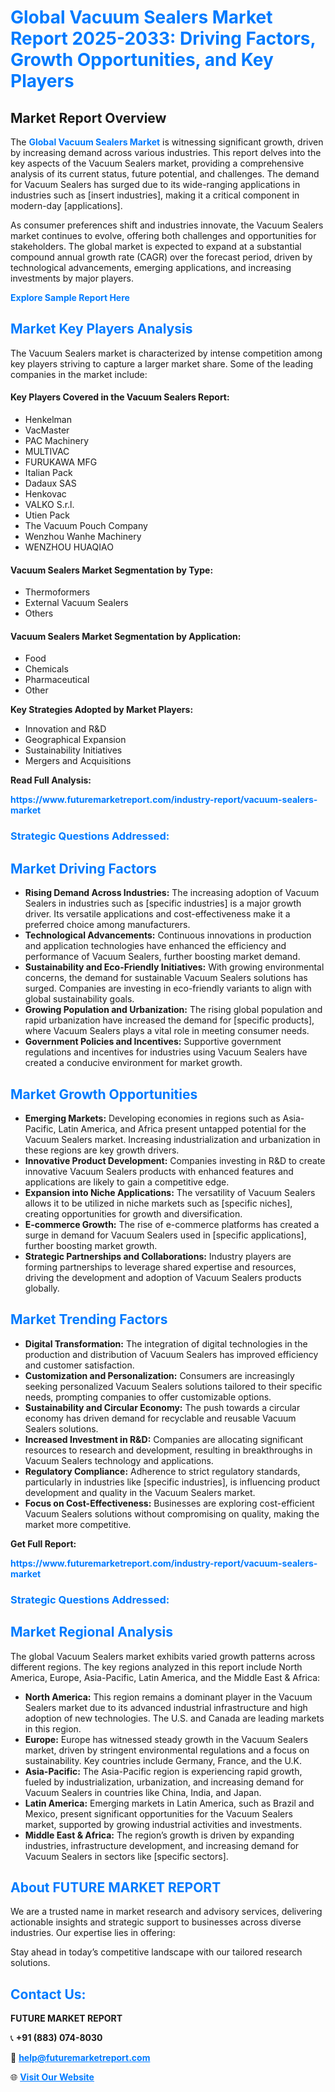 <h1 style="color: #007BFF;">Global Vacuum Sealers Market Report 2025-2033: Driving Factors, Growth Opportunities, and Key Players</h1>

<section id="overview">
<h2>Market Report Overview</h2>
<p>The <a href="https://www.futuremarketreport.com/industry-report/vacuum-sealers-market" style="color: #007BFF; text-decoration: none;"><strong>Global Vacuum Sealers Market</strong></a> is witnessing significant growth, driven by increasing demand across various industries. This report delves into the key aspects of the Vacuum Sealers market, providing a comprehensive analysis of its current status, future potential, and challenges. The demand for Vacuum Sealers has surged due to its wide-ranging applications in industries such as [insert industries], making it a critical component in modern-day [applications].</p>
<p>As consumer preferences shift and industries innovate, the Vacuum Sealers market continues to evolve, offering both challenges and opportunities for stakeholders. The global market is expected to expand at a substantial compound annual growth rate (CAGR) over the forecast period, driven by technological advancements, emerging applications, and increasing investments by major players.</p>
</section>

<section id="overview">
<p><a href="https://www.futuremarketreport.com/request-sample/reportId=58473" style="color: #007BFF; text-decoration: none;"><strong>Explore Sample Report Here</strong></a></p>
</section>

<section id="key-players">
<h2 style="color: #007BFF;">Market Key Players Analysis</h2>
<p>The Vacuum Sealers market is characterized by intense competition among key players striving to capture a larger market share. Some of the leading companies in the market include:</p>
<h4>Key Players Covered in the Vacuum Sealers Report:</h4>
<ul><li>Henkelman</li><li>VacMaster</li><li>PAC Machinery</li><li>MULTIVAC</li><li>FURUKAWA MFG</li><li>Italian Pack</li><li>Dadaux SAS</li><li>Henkovac</li><li>VALKO S.r.l.</li><li>Utien Pack</li><li>The Vacuum Pouch Company</li><li>Wenzhou Wanhe Machinery</li><li>WENZHOU HUAQIAO</li></ul>
<h4>Vacuum Sealers Market Segmentation by Type:</h4>
<ul><li>Thermoformers</li><li>External Vacuum Sealers</li><li>Others</li></ul>

<h4>Vacuum Sealers Market Segmentation by Application:</h4>
<ul><li>Food</li><li>Chemicals</li><li>Pharmaceutical</li><li>Other</li></ul>
<p><strong>Key Strategies Adopted by Market Players:</strong></p>
<ul>
<li>Innovation and R&D</li>
<li>Geographical Expansion</li>
<li>Sustainability Initiatives</li>
<li>Mergers and Acquisitions</li>
</ul>
</section>

<section>
<p><strong>Read Full Analysis: </strong></p><a href="https://www.futuremarketreport.com/industry-report/vacuum-sealers-market" style="color: #007BFF; text-decoration: none;"><strong>https://www.futuremarketreport.com/industry-report/vacuum-sealers-market</strong></a>
<h3 style="color: #007BFF;">Strategic Questions Addressed:</h3>
</section>

<section id="driving-factors">
<h2 style="color: #007BFF;">Market Driving Factors</h2>
<ul>
<li><strong>Rising Demand Across Industries:</strong> The increasing adoption of Vacuum Sealers in industries such as [specific industries] is a major growth driver. Its versatile applications and cost-effectiveness make it a preferred choice among manufacturers.</li>
<li><strong>Technological Advancements:</strong> Continuous innovations in production and application technologies have enhanced the efficiency and performance of Vacuum Sealers, further boosting market demand.</li>
<li><strong>Sustainability and Eco-Friendly Initiatives:</strong> With growing environmental concerns, the demand for sustainable Vacuum Sealers solutions has surged. Companies are investing in eco-friendly variants to align with global sustainability goals.</li>
<li><strong>Growing Population and Urbanization:</strong> The rising global population and rapid urbanization have increased the demand for [specific products], where Vacuum Sealers plays a vital role in meeting consumer needs.</li>
<li><strong>Government Policies and Incentives:</strong> Supportive government regulations and incentives for industries using Vacuum Sealers have created a conducive environment for market growth.</li>
</ul>
</section>

<section id="growth-opportunities">
<h2 style="color: #007BFF;">Market Growth Opportunities</h2>
<ul>
<li><strong>Emerging Markets:</strong> Developing economies in regions such as Asia-Pacific, Latin America, and Africa present untapped potential for the Vacuum Sealers market. Increasing industrialization and urbanization in these regions are key growth drivers.</li>
<li><strong>Innovative Product Development:</strong> Companies investing in R&D to create innovative Vacuum Sealers products with enhanced features and applications are likely to gain a competitive edge.</li>
<li><strong>Expansion into Niche Applications:</strong> The versatility of Vacuum Sealers allows it to be utilized in niche markets such as [specific niches], creating opportunities for growth and diversification.</li>
<li><strong>E-commerce Growth:</strong> The rise of e-commerce platforms has created a surge in demand for Vacuum Sealers used in [specific applications], further boosting market growth.</li>
<li><strong>Strategic Partnerships and Collaborations:</strong> Industry players are forming partnerships to leverage shared expertise and resources, driving the development and adoption of Vacuum Sealers products globally.</li>
</ul>
</section>

<section id="trending-factors">
<h2 style="color: #007BFF;">Market Trending Factors</h2>
<ul>
<li><strong>Digital Transformation:</strong> The integration of digital technologies in the production and distribution of Vacuum Sealers has improved efficiency and customer satisfaction.</li>
<li><strong>Customization and Personalization:</strong> Consumers are increasingly seeking personalized Vacuum Sealers solutions tailored to their specific needs, prompting companies to offer customizable options.</li>
<li><strong>Sustainability and Circular Economy:</strong> The push towards a circular economy has driven demand for recyclable and reusable Vacuum Sealers solutions.</li>
<li><strong>Increased Investment in R&D:</strong> Companies are allocating significant resources to research and development, resulting in breakthroughs in Vacuum Sealers technology and applications.</li>
<li><strong>Regulatory Compliance:</strong> Adherence to strict regulatory standards, particularly in industries like [specific industries], is influencing product development and quality in the Vacuum Sealers market.</li>
<li><strong>Focus on Cost-Effectiveness:</strong> Businesses are exploring cost-efficient Vacuum Sealers solutions without compromising on quality, making the market more competitive.</li>
</ul>
</section>

<section>
<p><strong>Get Full Report: </strong></p><a href="https://www.futuremarketreport.com/industry-report/vacuum-sealers-market" style="color: #007BFF; text-decoration: none;"><strong>https://www.futuremarketreport.com/industry-report/vacuum-sealers-market</strong></a>
<h3 style="color: #007BFF;">Strategic Questions Addressed:</h3>
</section>


<section id="regional-analysis">
<h2 style="color: #007BFF;">Market Regional Analysis</h2>
<p>The global Vacuum Sealers market exhibits varied growth patterns across different regions. The key regions analyzed in this report include North America, Europe, Asia-Pacific, Latin America, and the Middle East & Africa:</p>
<ul>
<li><strong>North America:</strong> This region remains a dominant player in the Vacuum Sealers market due to its advanced industrial infrastructure and high adoption of new technologies. The U.S. and Canada are leading markets in this region.</li>
<li><strong>Europe:</strong> Europe has witnessed steady growth in the Vacuum Sealers market, driven by stringent environmental regulations and a focus on sustainability. Key countries include Germany, France, and the U.K.</li>
<li><strong>Asia-Pacific:</strong> The Asia-Pacific region is experiencing rapid growth, fueled by industrialization, urbanization, and increasing demand for Vacuum Sealers in countries like China, India, and Japan.</li>
<li><strong>Latin America:</strong> Emerging markets in Latin America, such as Brazil and Mexico, present significant opportunities for the Vacuum Sealers market, supported by growing industrial activities and investments.</li>
<li><strong>Middle East & Africa:</strong> The region’s growth is driven by expanding industries, infrastructure development, and increasing demand for Vacuum Sealers in sectors like [specific sectors].</li>
</ul>
</section>

<footer>
<h2 style="color: #007BFF;">About FUTURE MARKET REPORT</h2>
<p>We are a trusted name in market research and advisory services, delivering actionable insights and strategic support to businesses across diverse industries. Our expertise lies in offering:</p>

<p>Stay ahead in today’s competitive landscape with our tailored research solutions.</p>

<h2 style="color: #007BFF;">Contact Us:</h2>
<p><strong>FUTURE MARKET REPORT</strong></p>
<p>📞 <strong>+91 (883) 074-8030</strong></p>
<p>📧 <strong><a href="mailto:help@futuremarketreport.com" style="color: #007BFF;">help@futuremarketreport.com</a></strong></p>
<p>🌐 <strong><a href="https://www.futuremarketreport.com/" style="color: #007BFF;">Visit Our Website</a></strong></p>
</footer>